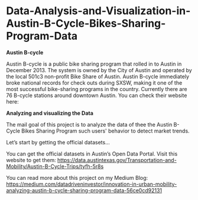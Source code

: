 # Data-Analysis-and-Visualization-in-Austin-B-Cycle-Bikes-Sharing-Program-Data

<b>Austin B-cycle</b>

Austin B-cycle is a public bike sharing program that rolled in to Austin in December 2013. The system is owned by the City of Austin and operated by the local 501c3 non-profit Bike Share of Austin. Austin B-cycle immediately broke national records for check outs during SXSW, making it one of the most successful bike-sharing programs in the country. Currently there are 76 B-cycle stations around downtown Austin. You can check their website here:

<b>Analyzing and visualizing the Data</b>

The mail goal of this project is to analyze the data of thee the Austin B-Cycle Bikes Sharing Program such users' behavior to detect market trends.

Let’s start by getting the official datasets…

You can get the official datasets in Austin’s Open Data Portal. Visit this website to get them:
https://data.austintexas.gov/Transportation-and-Mobility/Austin-B-Cycle-Trips/tyfh-5r8s

You can read more about this project on my Medium Blog: https://medium.com/datadriveninvestor/innovation-in-urban-mobility-analyzing-austin-b-cycle-sharing-program-data-56ce0cd92131
